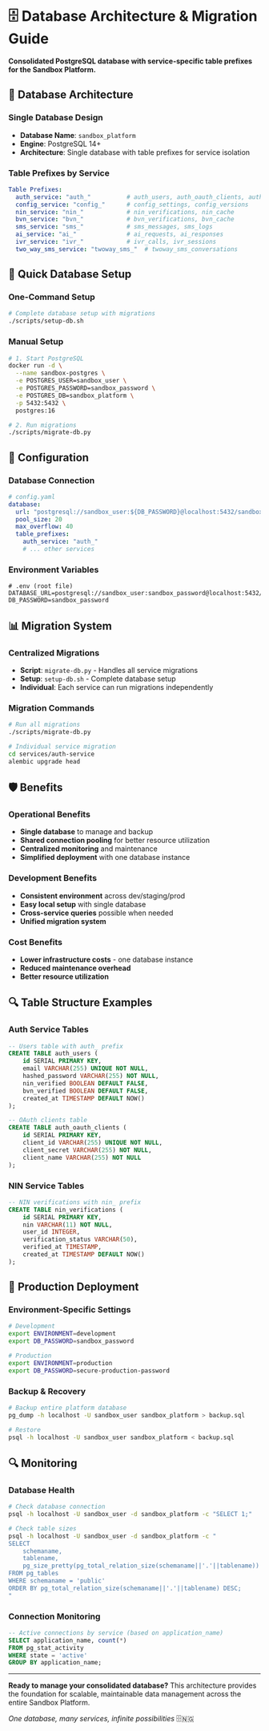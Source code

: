 # 🗄️ Database Architecture & Migration Guide

**Consolidated PostgreSQL database with service-specific table prefixes for the Sandbox Platform.**

## 🎯 Database Architecture

### **Single Database Design**
- **Database Name**: `sandbox_platform`
- **Engine**: PostgreSQL 14+
- **Architecture**: Single database with table prefixes for service isolation

### **Table Prefixes by Service**
```yaml
Table Prefixes:
  auth_service: "auth_"          # auth_users, auth_oauth_clients, auth_oauth_tokens
  config_service: "config_"      # config_settings, config_versions
  nin_service: "nin_"            # nin_verifications, nin_cache
  bvn_service: "bvn_"            # bvn_verifications, bvn_cache
  sms_service: "sms_"            # sms_messages, sms_logs
  ai_service: "ai_"              # ai_requests, ai_responses
  ivr_service: "ivr_"            # ivr_calls, ivr_sessions
  two_way_sms_service: "twoway_sms_"  # twoway_sms_conversations
```

## 🚀 Quick Database Setup

### **One-Command Setup**
```bash
# Complete database setup with migrations
./scripts/setup-db.sh
```

### **Manual Setup**
```bash
# 1. Start PostgreSQL
docker run -d \
  --name sandbox-postgres \
  -e POSTGRES_USER=sandbox_user \
  -e POSTGRES_PASSWORD=sandbox_password \
  -e POSTGRES_DB=sandbox_platform \
  -p 5432:5432 \
  postgres:16

# 2. Run migrations
./scripts/migrate-db.py
```

## 🔧 Configuration

### **Database Connection**
```yaml
# config.yaml
database:
  url: "postgresql://sandbox_user:${DB_PASSWORD}@localhost:5432/sandbox_platform"
  pool_size: 20
  max_overflow: 40
  table_prefixes:
    auth_service: "auth_"
    # ... other services
```

### **Environment Variables**
```env
# .env (root file)
DATABASE_URL=postgresql://sandbox_user:sandbox_password@localhost:5432/sandbox_platform
DB_PASSWORD=sandbox_password
```

## 📊 Migration System

### **Centralized Migrations**
- **Script**: `migrate-db.py` - Handles all service migrations
- **Setup**: `setup-db.sh` - Complete database setup
- **Individual**: Each service can run migrations independently

### **Migration Commands**
```bash
# Run all migrations
./scripts/migrate-db.py

# Individual service migration
cd services/auth-service
alembic upgrade head
```

## 🛡️ Benefits

### **Operational Benefits**
- **Single database** to manage and backup
- **Shared connection pooling** for better resource utilization
- **Centralized monitoring** and maintenance
- **Simplified deployment** with one database instance

### **Development Benefits**
- **Consistent environment** across dev/staging/prod
- **Easy local setup** with single database
- **Cross-service queries** possible when needed
- **Unified migration system**

### **Cost Benefits**
- **Lower infrastructure costs** - one database instance
- **Reduced maintenance overhead**
- **Better resource utilization**

## 🔍 Table Structure Examples

### **Auth Service Tables**
```sql
-- Users table with auth_ prefix
CREATE TABLE auth_users (
    id SERIAL PRIMARY KEY,
    email VARCHAR(255) UNIQUE NOT NULL,
    hashed_password VARCHAR(255) NOT NULL,
    nin_verified BOOLEAN DEFAULT FALSE,
    bvn_verified BOOLEAN DEFAULT FALSE,
    created_at TIMESTAMP DEFAULT NOW()
);

-- OAuth clients table
CREATE TABLE auth_oauth_clients (
    id SERIAL PRIMARY KEY,
    client_id VARCHAR(255) UNIQUE NOT NULL,
    client_secret VARCHAR(255) NOT NULL,
    client_name VARCHAR(255) NOT NULL
);
```

### **NIN Service Tables**
```sql
-- NIN verifications with nin_ prefix
CREATE TABLE nin_verifications (
    id SERIAL PRIMARY KEY,
    nin VARCHAR(11) NOT NULL,
    user_id INTEGER,
    verification_status VARCHAR(50),
    verified_at TIMESTAMP,
    created_at TIMESTAMP DEFAULT NOW()
);
```

## 🚀 Production Deployment

### **Environment-Specific Settings**
```bash
# Development
export ENVIRONMENT=development
export DB_PASSWORD=sandbox_password

# Production
export ENVIRONMENT=production
export DB_PASSWORD=secure-production-password
```

### **Backup & Recovery**
```bash
# Backup entire platform database
pg_dump -h localhost -U sandbox_user sandbox_platform > backup.sql

# Restore
psql -h localhost -U sandbox_user sandbox_platform < backup.sql
```

## 🔍 Monitoring

### **Database Health**
```bash
# Check database connection
psql -h localhost -U sandbox_user -d sandbox_platform -c "SELECT 1;"

# Check table sizes
psql -h localhost -U sandbox_user -d sandbox_platform -c "
SELECT 
    schemaname,
    tablename,
    pg_size_pretty(pg_total_relation_size(schemaname||'.'||tablename)) as size
FROM pg_tables 
WHERE schemaname = 'public'
ORDER BY pg_total_relation_size(schemaname||'.'||tablename) DESC;
"
```

### **Connection Monitoring**
```sql
-- Active connections by service (based on application_name)
SELECT application_name, count(*) 
FROM pg_stat_activity 
WHERE state = 'active' 
GROUP BY application_name;
```

---

**Ready to manage your consolidated database?** This architecture provides the foundation for scalable, maintainable data management across the entire Sandbox Platform.

*One database, many services, infinite possibilities* 🗄️🇳🇬